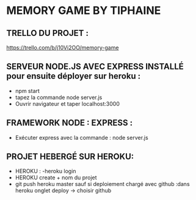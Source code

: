 # MEMORY GAME BY TIPHAINE

## TRELLO DU PROJET :
https://trello.com/b/j10Vi2OO/memory-game

## SERVEUR  NODE.JS AVEC EXPRESS INSTALLÉ pour ensuite déployer sur heroku :
- npm start
- tapez la commande node server.js
- Ouvrir navigateur et taper localhost:3000 

## FRAMEWORK NODE : EXPRESS :
- Exécuter express avec la commande : node server.js

## PROJET HEBERGÉ SUR HEROKU:
- HEROKU : -heroku login
- HEROKU create + nom du projet
- git push heroku master sauf si deploiement chargé avec github :dans heroku onglet deploy -> choisir github

